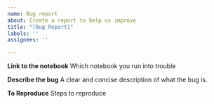```yaml
---
name: Bug report
about: Create a report to help us improve
title: "[Bug Report]"
labels: ''
assignees: ''

---
```


**Link to the notebook**
Which notebook you run into trouble

**Describe the bug**
A clear and concise description of what the bug is.

**To Reproduce**
Steps to reproduce
